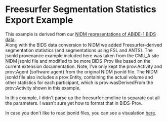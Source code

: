 # Freesurfer Segmentation Statistics Export Example

This example is derived from our [NIDM representations of ABIDE-1 BIDS data](https://github.com/dbkeator/simple2_NIDM_examples/tree/master/datasets.datalad.org/abide/RawDataBIDS).  
Along with the BIDS data conversion to NIDM we added Freesurfer-derived segmentation statistics (and segmentations using FSL and ANTS).  The jsonld provenance example included here
was taken from the CMU_A site NIDM jsonld file and modified to be more BIDS-Prov like based on the current extension documentation.  Note, I've only kept the 
prov:Activity and prov:Agent (software agent) from the original NIDM jsonld file.  The NIDM jsonld file also includes a prov:Entity, containing the actual volume and other statistics
for each participant,  which is prov:wasDerivedFrom the prov:Activity shown in
this example.

In this example, I didn't parse up the freesurfer:cmdline to separate out all the parameters.  I wasn't sure yet how to format that in BIDS-Prov.  

In case you don't like to read jsonld files, you can see a visualation [here](https://drive.google.com/file/d/1mwhcetcJMT-1CwghJZ1_ILnaXEiPaDmw/view?usp=sharing).
